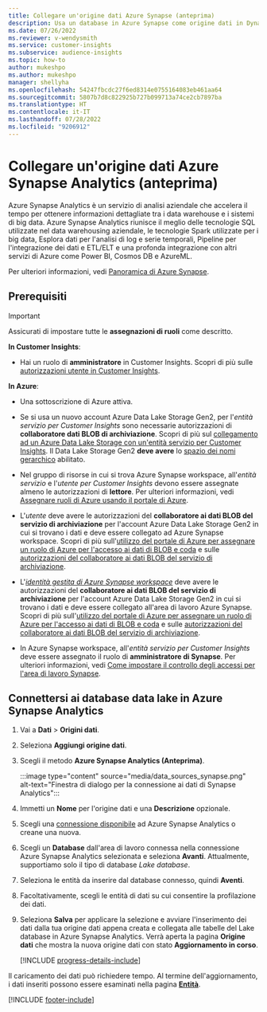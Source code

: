 ```yaml
---
title: Collegare un'origine dati Azure Synapse (anteprima)
description: Usa un database in Azure Synapse come origine dati in Dynamics 365 Customer Insights.
ms.date: 07/26/2022
ms.reviewer: v-wendysmith
ms.service: customer-insights
ms.subservice: audience-insights
ms.topic: how-to
author: mukeshpo
ms.author: mukeshpo
manager: shellyha
ms.openlocfilehash: 54247fbcdc27f6ed8314e0755164083eb461aa64
ms.sourcegitcommit: 5807b7d8c822925b727b099713a74ce2cb7897ba
ms.translationtype: HT
ms.contentlocale: it-IT
ms.lasthandoff: 07/28/2022
ms.locfileid: "9206912"
---
```

# <a name="connect-an-azure-synapse-analytics-data-source-preview"></a>Collegare un'origine dati Azure Synapse Analytics (anteprima)

Azure Synapse Analytics è un servizio di analisi aziendale che accelera il tempo per ottenere informazioni dettagliate tra i data warehouse e i sistemi di big data. Azure Synapse Analytics riunisce il meglio delle tecnologie SQL utilizzate nel data warehousing aziendale, le tecnologie Spark utilizzate per i big data, Esplora dati per l'analisi di log e serie temporali, Pipeline per l'integrazione dei dati e ETL/ELT e una profonda integrazione con altri servizi di Azure come Power BI, Cosmos DB e AzureML.

Per ulteriori informazioni, vedi [Panoramica di Azure Synapse](/azure/synapse-analytics/overview-what-is).

## <a name="prerequisites"></a>Prerequisiti

> [!IMPORTANT]
> Assicurati di impostare tutte le **assegnazioni di ruoli** come descritto.  

**In Customer Insights**:

* Hai un ruolo di **amministratore** in Customer Insights. Scopri di più sulle [autorizzazioni utente in Customer Insights](permissions.md#assign-roles-and-permissions).

**In Azure**:

- Una sottoscrizione di Azure attiva.

- Se si usa un nuovo account Azure Data Lake Storage Gen2, per l'*entità servizio per Customer Insights* sono necessarie autorizzazioni di **collaboratore dati BLOB di archiviazione**. Scopri di più sul [collegamento ad un Azure Data Lake Storage con un'entità servizio per Customer Insights](connect-service-principal.md). Il Data Lake Storage Gen2 **deve avere** lo [spazio dei nomi gerarchico](/azure/storage/blobs/data-lake-storage-namespace) abilitato.

- Nel gruppo di risorse in cui si trova Azure Synapse workspace, all'*entità servizio* e l'*utente per Customer Insights* devono essere assegnate almeno le autorizzazioni di **lettore**. Per ulteriori informazioni, vedi [Assegnare ruoli di Azure usando il portale di Azure](/azure/role-based-access-control/role-assignments-portal).

- L'*utente* deve avere le autorizzazioni del **collaboratore ai dati BLOB del servizio di archiviazione** per l'account Azure Data Lake Storage Gen2 in cui si trovano i dati e deve essere collegato ad Azure Synapse workspace. Scopri di più sull'[utilizzo del portale di Azure per assegnare un ruolo di Azure per l'accesso ai dati di BLOB e coda](/azure/storage/common/storage-auth-aad-rbac-portal) e sulle [autorizzazioni del collaboratore ai dati BLOB del servizio di archiviazione](/azure/role-based-access-control/built-in-roles#storage-blob-data-contributor).

- L'*[identità gestita di Azure Synapse workspace](/azure/synapse-analytics/security/synapse-workspace-managed-identity)* deve avere le autorizzazioni del **collaboratore ai dati BLOB del servizio di archiviazione** per l'account Azure Data Lake Storage Gen2 in cui si trovano i dati e deve essere collegato all'area di lavoro Azure Synapse. Scopri di più sull'[utilizzo del portale di Azure per assegnare un ruolo di Azure per l'accesso ai dati di BLOB e coda](/azure/storage/common/storage-auth-aad-rbac-portal) e sulle [autorizzazioni del collaboratore ai dati BLOB del servizio di archiviazione](/azure/role-based-access-control/built-in-roles#storage-blob-data-contributor).

- In Azure Synapse workspace, all'*entità servizio per Customer Insights* deve essere assegnato il ruolo di **amministratore di Synapse**. Per ulteriori informazioni, vedi [Come impostare il controllo degli accessi per l'area di lavoro Synapse](/azure/synapse-analytics/security/how-to-set-up-access-control).

## <a name="connect-to-the-data-lake-database-in-azure-synapse-analytics"></a>Connettersi ai database data lake in Azure Synapse Analytics

1. Vai a **Dati** > **Origini dati**.

1. Seleziona **Aggiungi origine dati**.

1. Scegli il metodo **Azure Synapse Analytics (Anteprima)**.

   :::image type="content" source="media/data_sources_synapse.png" alt-text="Finestra di dialogo per la connessione ai dati di Synapse Analytics":::
  
1. Immetti un **Nome** per l'origine dati e una **Descrizione** opzionale.

1. Scegli una [connessione disponibile](connections.md) ad Azure Synapse Analytics o creane una nuova.

1. Scegli un **Database** dall'area di lavoro connessa nella connessione Azure Synapse Analytics selezionata e seleziona **Avanti**. Attualmente, supportiamo solo il tipo di database *Lake database*.

1. Seleziona le entità da inserire dal database connesso, quindi **Aventi**.

1. Facoltativamente, scegli le entità di dati su cui consentire la profilazione dei dati.

1. Seleziona **Salva** per applicare la selezione e avviare l'inserimento dei dati dalla tua origine dati appena creata e collegata alle tabelle del Lake database in Azure Synapse Analytics. Verrà aperta la pagina **Origine dati** che mostra la nuova origine dati con stato **Aggiornamento in corso**.

   [!INCLUDE [progress-details-include](includes/progress-details-pane.md)]

Il caricamento dei dati può richiedere tempo. Al termine dell'aggiornamento, i dati inseriti possono essere esaminati nella pagina [**Entità**](entities.md).

[!INCLUDE [footer-include](includes/footer-banner.md)]

